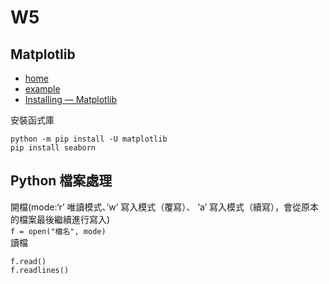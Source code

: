 # W5
## Matplotlib
+ [home](https://matplotlib.org/stable/index.html)
+ [example](https://matplotlib.org/stable/gallery/index.html)
+ [Installing — Matplotlib](https://matplotlib.org/stable/users/installing.html)  

安裝函式庫
```
python -m pip install -U matplotlib
pip install seaborn
```  
## Python 檔案處理
開檔(mode:‘r’ 唯讀模式、’w’ 寫入模式（覆寫）、 ‘a’ 寫入模式（續寫），會從原本的檔案最後繼續進行寫入)  
`f = open("檔名", mode)`  
讀檔
```
f.read()
f.readlines()
```
